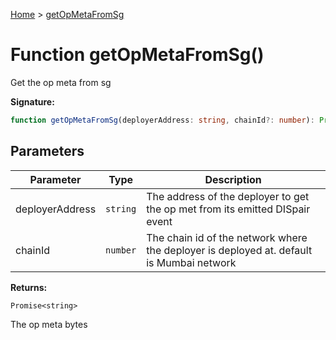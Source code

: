 [Home](../index.md) &gt; [getOpMetaFromSg](./getopmetafromsg_1.md)

# Function getOpMetaFromSg()

Get the op meta from sg

<b>Signature:</b>

```typescript
function getOpMetaFromSg(deployerAddress: string, chainId?: number): Promise<string>;
```

## Parameters

|  Parameter | Type | Description |
|  --- | --- | --- |
|  deployerAddress | `string` | The address of the deployer to get the op met from its emitted DISpair event |
|  chainId | `number` | The chain id of the network where the deployer is deployed at. default is Mumbai network |

<b>Returns:</b>

`Promise<string>`

The op meta bytes

